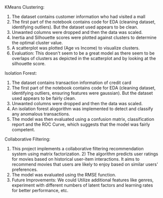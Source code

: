 KMeans Clustering:
  1) The dataset contains customer information who had visited a mall
  2) The first part of the notebook contains code for EDA (cleaning dataset, identifying outliers). But the dataset used appears to be clean.
  3) Unwanted columns were dropped and then the data was scaled.
  4) Inertia and Silhouette scores were plotted against clusters to determine the optimal cluster value.
  5) A scatterplot was plotted (Age vs Income) to visualize clusters.
  6) Evaluation: This doesn't seem to be a great model as there seem to be overlaps of clusters as depicted in the scatterplot and by looking at the silhouette score.

Isolation Forest:
  1) The dataset contains transaction information of credit card
  2) The first part of the notebook contains code for EDA (cleaning dataset, identifying outliers, ensuring features were gaussian). But the dataset used appears to be fairly clean.
  3) Unwanted columns were dropped and then the data was scaled.
  4) An isolation forest alogorithm was implemented to detect and classify any anomalous transactions.
  5) The model was then evaluated using a confusion matrix, classification report and the ROC Curve, which suggests that the model was fairly competent.

Collaborative Filtering:

  1) This project implements a collaborative filtering recommendation system using matrix factorization. 2) The algorithm predicts user ratings for movies based on historical user-item interactions. It aims to recommend movies that users are likely to enjoy based on similar users' preferences.
  3) The model was evaluated using the RMSE function.
  4) Future Improvements: We could Utilize additional features like genres, experiment with different numbers of latent factors and learning rates for better performance, etc.